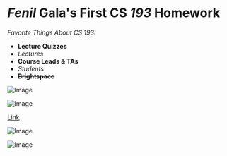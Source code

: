 # **_Fenil_ Gala's First CS _193_ Homework**

_Favorite Things About CS 193:_
- **Lecture Quizzes**
- _Lectures_
- **Course Leads & TAs**
- _Students_
- **~~Brightspace~~**


![Image](https://miro.medium.com/max/1400/1*A2Lk0Soe7RNfiVtFAdaBpg.jpeg) 

![Image](https://miro.medium.com/max/880/0*cesFJY5JFpI0Rl4v.jpg) 

[Link](https://encrypted-tbn0.gstatic.com/images?q=tbn:ANd9GcRv-NgvSrsnD0LTBSGHgyxpmgnMhFYBlQJYsA&usqp=CAU) 

![Image](https://res.cloudinary.com/practicaldev/image/fetch/s--WvYf7Fxp--/c_limit%2Cf_auto%2Cfl_progressive%2Cq_auto%2Cw_880/https://dev-to-uploads.s3.amazonaws.com/i/v1lbpim76kj77pnx6582.jpg) 

![Image](https://encrypted-tbn0.gstatic.com/images?q=tbn:ANd9GcQDZ0FlNI28SIvJAqwHdmKkqL6hods0iEpF2g&usqp=CAU)
